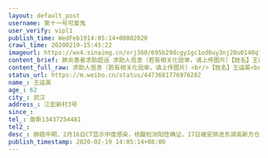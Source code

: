 ```yaml
---
layout: default_post
username: 第十一号可爱鬼
user_verify: vipl1
publish_time: WedFeb1914:05:14+08002020
crawl_time: 20200219-15:45:22
imageurl: https://wx4.sinaimg.cn/orj360/695b29dcgy1gc1od6uy3nj20u0140q7a.jpg
content_brief: 肺炎患者求助超话 求助人信息（若有相关化验单，请上传图片）【姓名】王运英【年龄】62【所在城市】武汉【所在小区、社区】江宏新村3号【联系方式】詹斯13437254481【病情描述】 肺癌中期，2月16日CT显示中度感染，核酸检测阳性确证，17日被安排进东湖高新方仓医院，现在反应说方仓医院医疗 ...全文
content_full_raw: 求助人信息（若有相关化验单，请上传图片）<br/>【姓名】王运英<br/>【年龄】62<br/>【所在城市】武汉<br/>【所在小区、社区】江宏新村3号<br/>【联系方式】詹斯13437254481<br/>【病情描述】<br/>肺癌中期，2月16日CT显示中度感染，核酸检测阳性确证，17日被安排进东湖高新方仓医院，现在反应说方仓医院医疗条件跟不上，每天就是送2包中药，伙食也很不好，如果是正常人或者轻度感染者还可以。但是本身就是肺癌患者了，在方仓医院根本得不到好的治疗<br/>备注：<br/>【全家感染】家里2位85岁的老人确诊，一个14岁的小朋友高度疑似
status_url: https://m.weibo.cn/status/4473681776976282
name_: 王运英
age_: 62
city_: 武汉
address_: 江宏新村3号
since_: 
tel_: 詹斯13437254481
tel2_: 
desc_: 肺癌中期，2月16日CT显示中度感染，核酸检测阳性确证，17日被安排进东湖高新方仓医院，现在反应说方仓医院医疗条件跟不上，每天就是送2包中药，伙食也很不好，如果是正常人或者轻度感染者还可以。但是本身就是肺癌患者了，在方仓医院根本得不到好的治疗备注
publish_timestamp: 2020-02-19 14:05:14+08:00
---
```

